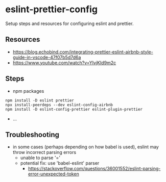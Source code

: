 # eslint-prettier-config
Setup steps and resources for configuring eslint and prettier.

## Resources 
* https://blog.echobind.com/integrating-prettier-eslint-airbnb-style-guide-in-vscode-47f07b5d7d6a
* https://www.youtube.com/watch?v=YIvjKId9m2c

## Steps 
* npm packages
```
npm install -D eslint prettier 
npx install-peerdeps --dev eslint-config-airbnb
npm install -D eslint-config-prettier eslint-plugin-prettier
```
* ...


## Troubleshooting
* in some cases (perhaps depending on how babel is used), eslint may throw incorrect parsing errors
    - unable to parse '='
    - potential fix:  use 'babel-eslint' parser
        + https://stackoverflow.com/questions/36001552/eslint-parsing-error-unexpected-token

        
